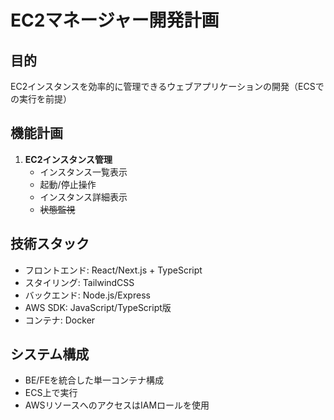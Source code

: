 # EC2マネージャー開発計画

## 目的
EC2インスタンスを効率的に管理できるウェブアプリケーションの開発（ECSでの実行を前提）

## 機能計画
1. **EC2インスタンス管理**
   - インスタンス一覧表示
   - 起動/停止操作
   - インスタンス詳細表示
   - ~~状態監視~~

## 技術スタック
- フロントエンド: React/Next.js + TypeScript
- スタイリング: TailwindCSS
- バックエンド: Node.js/Express
- AWS SDK: JavaScript/TypeScript版
- コンテナ: Docker

## システム構成
- BE/FEを統合した単一コンテナ構成
- ECS上で実行
- AWSリソースへのアクセスはIAMロールを使用

## 単一コンテナとした理由
- 構成がシンプル（単一コンテナで完結）
- デプロイプロセスの簡素化
- 開発環境と本番環境の一貫性確保
- 小規模アプリでのリソース効率

## 開発フェーズ
- [x] 1. プロジェクト構成設定
  - [x] Next.js + Route Handler環境構築
  - [x] 開発環境整備
- [x] 2. Dockerコンテナ設定
  - [x] Dockerfile作成
  - [x] ビルド・実行スクリプト準備
- [x] 3. AWS SDK連携実装
  - [x] EC2操作用のAPI設計
  - [x] 権限設定
- [x] 4. EC2管理機能実装
  - [x] インスタンス一覧取得
  - [x] 操作機能（起動/停止）
  - [x] インスタンス詳細表示
  - [ ] ~~状態監視機能~~ → 後のフェーズへ移動
- [ ] 5. UI実装
  - [ ] EC2一覧・操作画面の実装
  - [ ] インスタンス詳細画面の実装
  - [ ] レスポンシブデザイン
  - [ ] APIモック実装（MSW）
    - [ ] モックデータ作成
    - [ ] リクエストハンドラー実装
    - [ ] 開発環境での有効化
- [ ] 6. テスト・デバッグ
  - [ ] 単体テスト
  - [ ] 統合テスト
  - [ ] パフォーマンス確認
- [ ] 7. ECSデプロイ準備
  - [ ] タスク定義
  - [ ] サービス設定
  - [ ] CI/CD構成 